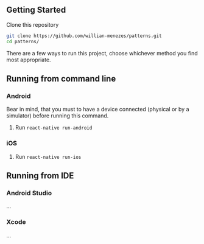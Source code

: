 ## Getting Started

Clone this repository

```sh
git clone https://github.com/willian-menezes/patterns.git
cd patterns/
```

There are a few ways to run this project, choose whichever method you find most appropriate.

## Running from command line

### Android

Bear in mind, that you must to have a device connected (physical or by a simulator) before running this command.

1. Run `react-native run-android`

### iOS

1. Run `react-native run-ios`


## Running from IDE

### Android Studio
...

### Xcode
...
